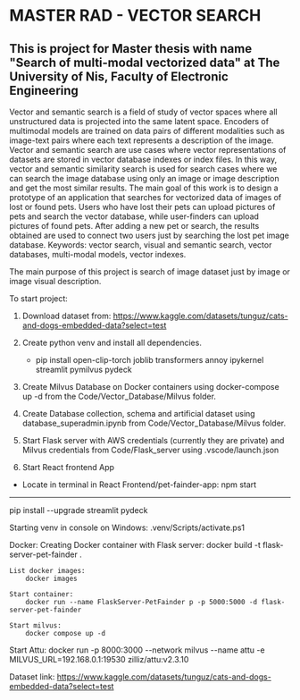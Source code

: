 # MASTER RAD - VECTOR SEARCH

## This is project for Master thesis with name "Search of multi-modal vectorized data" at The University of Nis, Faculty of Electronic Engineering

Vector and semantic search is a field of study of vector spaces where all unstructured data is projected into the same latent space. Encoders of multimodal models are trained on data pairs of different modalities such as image-text pairs where each text represents a description of the image. Vector and semantic search are use cases where vector representations of datasets are stored in vector database indexes or index files. In this way, vector and semantic similarity search is used for search cases where we can search the image database using only an image or image description and get the most similar results.
The main goal of this work is to design a prototype of an application that searches for vectorized data of images of lost or found pets. Users who have lost their pets can upload pictures of pets and search the vector database, while user-finders can upload pictures of found pets. After adding a new pet or search, the results obtained are used to connect two users just by searching the lost pet image database.
Keywords: vector search, visual and semantic search, vector databases, multi-modal models, vector indexes.


The main purpose of this project is search of image dataset just by image or image visual description.

To start project:
1. Download dataset from: https://www.kaggle.com/datasets/tunguz/cats-and-dogs-embedded-data?select=test
1. Create python venv and install all dependencies.
    - pip install open-clip-torch joblib transformers annoy ipykernel streamlit pymilvus pydeck

2. Create Milvus Database on Docker containers using docker-compose up -d from the Code/Vector_Database/Milvus folder.
3. Create Database collection, schema and artificial dataset using database_superadmin.ipynb from Code/Vector_Database/Milvus folder.
4. Start Flask server with AWS credentials (currently they are private) and Milvus credentials from Code/Flask_server using .vscode/launch.json 
5. Start React frontend App
 - Locate in terminal in React Frontend/pet-fainder-app:
    npm start





------------------------------------------------------------------

pip install --upgrade streamlit pydeck


Starting venv in console on Windows:
    .venv/Scripts/activate.ps1

Docker:
    Creating Docker container with Flask server:
        docker build -t flask-server-pet-fainder .

    List docker images:
        docker images

    Start container:
        docker run --name FlaskServer-PetFainder p -p 5000:5000 -d flask-server-pet-fainder

    Start milvus:
        docker compose up -d

   Start Attu:
        docker run -p 8000:3000 --network milvus --name attu -e MILVUS_URL=192.168.0.1:19530 zilliz/attu:v2.3.10


<!-- Streamlit:
    Starting code:
        streamlit run .\streamlit_img-x-txt_latest_catalog.py -->


Dataset link: https://www.kaggle.com/datasets/tunguz/cats-and-dogs-embedded-data?select=test